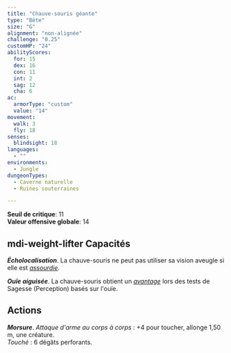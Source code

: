 ```yaml
---
title: "Chauve-souris géante"
type: "Bête"
size: "G"
alignment: "non-alignée"
challenge: "0.25"
customHP: "24"
abilityScores:
  for: 15
  dex: 16
  con: 11
  int: 2
  sag: 12
  cha: 6
ac:
  armorType: "custom"
  value: "14"
movement:
  walk: 3
  fly: 18
senses:
  blindsight: 18
languages:
  - ""
environments:
  - Jungle
dungeonTypes:
  - Caverne naturelle
  - Ruines souterraines

---
```

**Seuil de critique**: 11        
**Valeur offensive globale**: 14     
## <v-icon>mdi-weight-lifter</v-icon> Capacités
_**Écholocalisation**_. La chauve-souris ne peut pas utiliser sa vision aveugle si elle est [_assourdie_](/gerer-la-sante-du-personnage/#assourdi).

_**Ouïe aiguisée**_. La chauve-souris obtient un [_avantage_](/utiliser-les-caracteristiques/#avantage-et-desavantage) lors des tests de Sagesse (Perception) basés sur l'ouïe.

## Actions
_**Morsure**_. _Attaque d'arme au corps à corps_ : +4 pour toucher, allonge 1,50 m, une créature.  
_Touché_ : 6 dégâts perforants.
